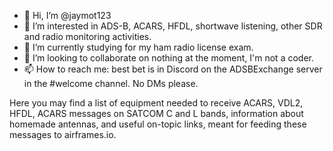 - 👋 Hi, I’m @jaymot123
- 👀 I’m interested in ADS-B, ACARS, HFDL, shortwave listening, other SDR and radio monitoring activities.
- 🌱 I’m currently studying for my ham radio license exam.
- 💞️ I’m looking to collaborate on nothing at the moment, I'm not a coder.
- 📫 How to reach me: best bet is in Discord on the ADSBExchange server in the #welcome channel. No DMs please.

<!---
jaymot123/jaymot123 is a ✨ special ✨ repository because its `README.md` (this file) appears on your GitHub profile.
You can click the Preview link to take a look at your changes.
--->
Here you may find a list of equipment needed to receive ACARS, VDL2, HFDL, ACARS messages on SATCOM C and L bands, information about homemade antennas, and useful on-topic links, meant for feeding these messages to airframes.io.
